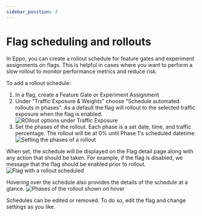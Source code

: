 ```yaml
---
sidebar_position: 3
---
```


# Flag scheduling and rollouts

In Eppo, you can create a rollout schedule for feature gates and experiment assignments on flags. This is helpful in cases where you want to perform a slow rollout to monitor performance metrics and reduce risk.

To add a rollout schedule:
1. In a flag, create a Feature Gate or Experiment Assignment
2. Under "Traffic Exposure & Weights" choose "Schedule automated rollouts in phases". As a default the flag will rollout to the selected traffic exposure when the flag is enabled.
![ROllout options under Traffic Exposure](/img/feature-flagging/rollouts/rollout-percentage.png)
3. Set the phases of the rollout. Each phase is a set date, time, and traffic percentage. The rollout will be at 0% until Phase 1's scheduled datetime.
![Setting the phases of a rollout](/img/feature-flagging/rollouts/rollout-phases.png)

When set, the schedule will be displayed on the Flag detail page along with any action that should be taken. For example, if the flag is disabled, we message that the flag should be enabled prior to rollout.
![Flag with a rollout scheduled](/img/feature-flagging/rollouts/rollout-flag-details.png)

Hovering over the schedule also provides the details of the schedule at a glance.
![Phases of the rollout shown on hover](/img/feature-flagging/rollouts/rollout-phases-hover.png)


Schedules can be edited or removed. To do so, edit the flag and change settings as you like.